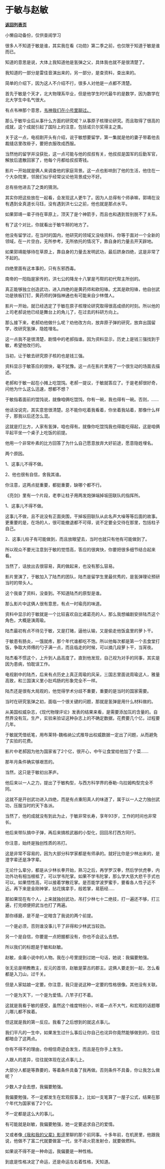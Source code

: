 # 于敏与赵敏

[**返回列表页**](/gzh/记忆承载)

小懒自动备份，仅供查阅学习

很多人不知道于敏是谁，其实我在看《功勋》第二季之前，也仅限于知道于敏是谁而已。  

  

知道的意思是说，大体上我知道他是氢弹之父，具体我也就不是很清楚了。

  

我知道的一部分是雷佳音演出来的，另一部分，是查资料，查出来的。  

  

简单的介绍下，因为这人不介绍不行，很多人对他是一点都不清楚。  

  

首先于敏是个天才，北大物理系毕业，但是他学生时代最牛的是数学，因为数学在北大学生中名气很大。

  

有点韦神那个意思，[韦神我们在小号里聊过。](https://mp.weixin.qq.com/s?__biz=MzU3NDc5Nzc0NQ==&mid=2247503948&idx=1&sn=a72eb9f594f192207666b95f659658fe&chksm=fd2e7292ca59fb8460a53024c6604a3d0f0140223a3ff2119456089aa789cc123a64e31332f8&token=924164011&lang=zh_CN&scene=21#wechat_redirect)

  

那么于敏毕业后从事什么方面的研究呢？从事原子核理论研究。而且取得了很高的成就，这个成就引起了国际上的注意，包括诺贝尔奖得主之类。

  

关于这一点，电视剧开头有介绍，说于敏想要留学，第一集就是他的妻子带着他去裁缝店里改褂子，要把衣服改成西服。  

  

当然他的留学并没获批，这一点可能与他的叔叔有关，他叔叔是国军的后勤军官，解放后遣散回家了，他每个月都给叔叔寄钱。  

  

影片一开始就是俩人来调查他的家庭背景。这一点也影响到了他的生活，他住在一个大杂院里，邻居们似乎经常议论他背景成分不好。

  

总有些他进去了之类的猜测。  

  

其实你把这些放在一起看，会发现这人更牛了。因为人总得有个师承嘛，郭靖在没有遇到全真道长马钰，没有遇到洪七公之前，他也就是那点水平。

  

如果郭靖一辈子待在草原上，顶天了是个神箭手，而且也和遇到哲别脱不了关系。

  

有了这个对比，你就看出于敏牛掰的地方了。

  

他没有留学过，在当时的国内，他研究的领域又没啥资料，你等于面对一个全新的领域，在一片空白，无所参考，无所依托的情况下，靠自身的力量去开天辟地。

  

如果郭靖能够待在草原上，靠自身的力量去发明武功，最后跻身四绝，这是非常了不起的。  

  

四绝里面有这本事的，只有东邪西毒。  

  

南帝的一阳指是家传的，洪七公的降龙十八掌是丐帮的初代帮主所创的。  

  

真正能够独立创造武功，进入四绝的是黄药师和欧阳锋。尤其是欧阳锋，他自创武功是铁板钉钉，黄药师的弹指神通也有可能来自少林僧人。

  

影片一开始，就已经选定了于敏在原子核理论研究取得很高成绩的时刻。所以他的上司老郝说他已经是舞台上的角儿了，在过去的科研方向上。  

  

那么接下来，老郝劝他做什么呢？劝他改方向，放弃原子弹的研究，放弃出国留学，改研究氢弹，隐姓埋名。  

  

这一点我不是很清楚，剧情中的老郝指谁。因为资料显示，历史上是钱三强找到于敏，希望他改行的。

  

当初，让于敏去研究原子核的也是钱三强。

  

资料显示于敏答应的很快，毫不犹豫。这一点在影片里用了一个很生动的场面去描述。  

  

老郝和于敏一起在小摊上吃馄饨。老郝一提议，于敏就答应了。于是老郝很好奇，问他为什么这么迅速，想都不想？

  

于敏指着面前的馄饨说，就像咱俩吃馄饨，你有一碗，我也得有一碗。否则，......  

  

他话没说完，其实意思很清楚。总不能你吃着我看着，你坐着我站着，那像什么样子，那我以后还怎么混。

  

这就是打比方，人家有氢弹，咱也得有。就像你吃馄饨我也得能吃得起，这是咱俩平起平坐一个桌子上吃饭的前提。  

  

他用一个非常朴素的比方回答了为什么自己愿意放弃大好前途，愿意隐姓埋名。  

  

两个原因。

  

1、这事儿不得不做。

2、他也很有自信，舍我其谁。

  

你注意，这两点挺重要，都挺重要，缺哪个都不行。  

  

《亮剑》里有一个片段，老李让柱子用两发炮弹端掉坂田联队的指挥所。  

  

1、这事儿不得不做。  

  

这事儿不做，且不说没有正面突围，干掉坂田联队从此名声大噪等等后面的故事。更重要的是，在场的人，很可能撤退都不可得，说不定要全交待在那里，包括柱子自己。

  

2、这事儿柱子有可能做到，而且放眼望去，当时也就只有他有可能做到了。

  

所以观众不要光注意到于敏的觉悟高，答应的很爽快，你要把很多细节结合起来看。

  

当然了，话放出去很容易，真的做起来，也没有那么容易。  

  

影片里演了，于敏加入了陆杰的团队，陆杰是留学生里最优秀的，是氢弹理论预研当时的带头人。

  

这个我查了资料，没查到。不知道陆杰的原型是谁。  

  

那么影片中这俩人很有意思，有点一时瑜亮的味道。  

  

资料中显示的于敏就是一个比较喜欢自比诸葛亮的人，那么我想编剧安排陆杰这个角色，大概是演周瑜。

  

陆杰最初有点不待见于敏，又是打赌，逼他认输，又是偷走他饭盒里的萝卜干。  

  

于敏患有肠炎，一饿就疼，那个年代谁都吃不饱。所以他每次都是第一个去食堂打饭，争取大师傅的勺子满一点，而且临走的时候，可以摘几段萝卜干，当宵夜。

  

陆杰看不惯这个，上升到人品高度了。直到他发现，自己视为对手的同事，其实是因为患病，怕耽误工作。

  

电视剧中的陆杰，后来有点历史上真正周瑜的风采，三国志里面说周瑜这人，雅量高致，和三国演义里小肚鸡肠的形象完全不一样。  

  

陆杰还是很有大局观的，他觉得学术分歧不重要，重要的是当时的国家需要。

  

当时在研究氢弹之初，面临一个很关键的问题，那就是氢弹是用什么材料做的。

  

从美国权威杂志，《现代物理评论》发表的结果来看，是需要添加氚的含量的。自然界没有氚，生产，实验来验证这种杂志上的不确定数据，花费要几个亿，过程要几年。  

  

于敏就凭借纸笔，用布莱特-魏格纳公式推导出权威数据一定出了问题，从而避免了实验的花费。

  

影片中老郝因为他为国家省了2个亿，很开心，中午让食堂给他加了个菜......  

  

那年月条件确实够艰苦的。  

  

当然，这只是于敏初出茅庐。

  

他后来以一人之力，提出了于敏构型，与西方科学界的泰勒-乌拉姆构型完全不同。

  

这就不是开创武功进入四绝，而是有点重阳真人的味道了，属于以一人之力独创武功，压服当时的天下各派。  

  

当然了，他的成就没有到此为止，于敏非常长寿，享年93岁，工作的时间也非常长。  

  

他后来带队搞中子弹，再后来搞核武器的小型化，回回吊打西方同行。

  

你注意，始终是独创性质的吊打。

  

这是非常不容易的，因为大部分科学家都是有师承的。就好比你是少林出来的，是澄字辈还是净字辈。

  

无论什么辈分，都是从少林长拳开始，熟习之后，再学罗汉拳，然后学伏虎拳，内功外功有相当根柢了，可以学韦陀掌。如果不学韦陀掌，那么学大慈大悲千手式也可以。如果悟性高，可以接着学散花掌。是否能学波罗蜜手，要看各人性子近不近。再下来是金刚神掌，拈花擒拿手，般若掌，易筋经.....

  

那如果现在有个人，上来就独创武功，吊打少林七十二绝技，打一遍还不够，打三遍，打完顺便把武当也打了两遍。  

  

那你琢磨，是不是一定暗含了我说的两个前提。  

  

一个是必须，否则谁没事儿干了非得和少林武当较劲。

另一个是自信，你要是一点把握都没有，你也不会这么去想。

  

所以我们的标题是于敏和赵敏。  

  

赵敏，金庸小说中的人物。我在小号里提到过她一句话，她说：我偏要勉强。

  

张无忌是明教教主，反元的首领，赵敏是蒙古的郡主。这俩人要走到一起，怎么看都是入刀山，过千关。

  

但是人家姑娘一定要。你注意，我只是说这种一定要的性格很像。其他没有关联。

  

一个是为天下，一个是为爱情。八竿子打不着。

  

这就是我看于敏的感受，虽然这个维度特别小，听着一点不大气，和宏观的话题哪儿哪儿都不挨着。  

  

但这就是我的第一反应。我看了之后想到的就这点事儿。

  

我们平凡的一生中，如果发生过什么事后让你自己也诧异你竟然能够做到的，往往都暗合了这两点。  

  

你有不得不的理由，你相信奇迹会发生，而且是在你手上发生。

  

人跟人的差异，往往就体现在这点事儿上。

  

大部分人都是等靠要的，等着条件具备了我再做。否则条件不具备，你让我怎么做呢？

  

少数人才会去想，我偏要勉强。

  

我偏要勉强，不一定都发生在宏观叙事上，比如一支笔算了一屋子公式，结果在那个年代为国家省了2个亿。

  

不一定都是这么大的事儿。

  

有可能就是赵敏，我偏要勉强，她一定要追求自己的爱情。  

  

又或者像[《我和我的父辈》影评](http://mp.weixin.qq.com/s?__biz=MzU0MjYwNDU2Mw==&mid=2247501296&idx=1&sn=6c4b1f1406a6e289aee7ff55b3377128&chksm=fb1aa98ccc6d209afc7f9b7e138b0873a8f7e93b9be35c8dc4f3c5b3ed446b7005b19cfaf85a&scene=21#wechat_redirect)里聊的那个前同事。十多年前，在机房里，他跟我说，他做不了富二代就要做富一代，坐不进火箭发射仓，就要做燃料。

  

如果说不得不是一种命运，我偏要是一种性格。

  

到底是性格决定了命运，还是命运左右着性格，天知道。

